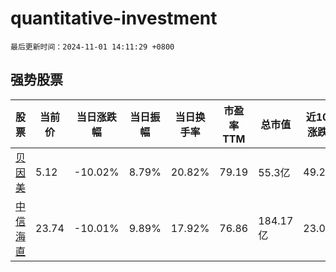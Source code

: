 # quantitative-investment

`最后更新时间：2024-11-01 14:11:29 +0800`

## 强势股票

|股票|当前价|当日涨跌幅|当日振幅|当日换手率|市盈率TTM|总市值|近10日涨跌幅|
|----|----|----|----|----|----|----|----|
|[贝因美](https://xueqiu.com/S/SZ002570)|5.12|-10.02%|8.79%|20.82%|79.19|55.3亿|49.27%|
|[中信海直](https://xueqiu.com/S/SZ000099)|23.74|-10.01%|9.89%|17.92%|76.86|184.17亿|23.07%|

